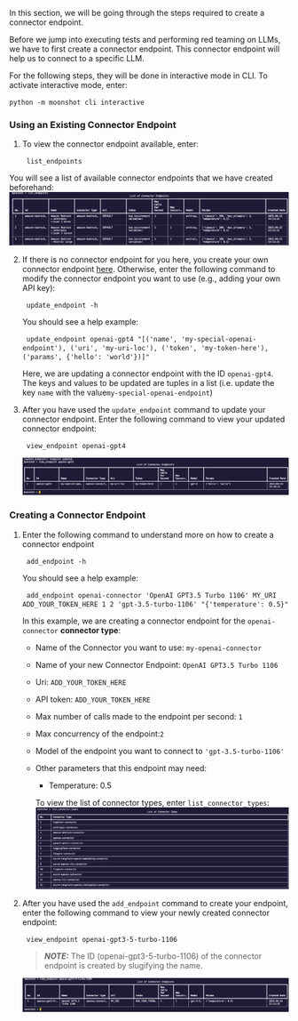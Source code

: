 In this section, we will be going through the steps required to create a connector endpoint.

Before we jump into executing tests and performing red teaming on LLMs, we have to first create a connector endpoint. This connector endpoint will help us to connect to a specific LLM.

For the following steps, they will be done in interactive mode in CLI. To activate interactive mode, enter:     
    
    python -m moonshot cli interactive

### Using an Existing Connector Endpoint

1. To view the connector endpoint available, enter:

        list_endpoints


You will see a list of available connector endpoints that we have created beforehand:
![list of endpoints](cli_images/endpoints.png)

2. If there is no connector endpoint for you here, you create your own connector endpoint [here](#creating-a-connector-endpoint). Otherwise, enter the following command to modify the connector endpoint you want to use (e.g., adding your own API key):

        update_endpoint -h

    You should see a help example:
    
        update_endpoint openai-gpt4 "[('name', 'my-special-openai-endpoint'), ('uri', 'my-uri-loc'), ('token', 'my-token-here'), ('params', {'hello': 'world'})]"

    Here, we are updating a connector endpoint with the ID `openai-gpt4`. The keys and values to be updated are tuples in a list (i.e. update the key `name` with the value`my-special-openai-endpoint`)

3. After you have used the `update_endpoint` command to update your connector endpoint. Enter the following command to view your updated connector endpoint:

        view_endpoint openai-gpt4

    ![endpoint updated](cli_images/update_endpoint.png)

### Creating a Connector Endpoint

1. Enter the following command to understand more on how to create a connector endpoint 

        add_endpoint -h

    You should see a help example:

        add_endpoint openai-connector 'OpenAI GPT3.5 Turbo 1106' MY_URI ADD_YOUR_TOKEN_HERE 1 2 'gpt-3.5-turbo-1106' "{'temperature': 0.5}"
        
    In this example, we are creating a connector endpoint for the `openai-connector` **connector type**:

    - Name of the Connector you want to use: `my-openai-connector`
    - Name of your new Connector Endpoint: `OpenAI GPT3.5 Turbo 1106`
    - Uri: `ADD_YOUR_TOKEN_HERE`
    - API token: `ADD_YOUR_TOKEN_HERE`
    - Max number of calls made to the endpoint per second: `1`
    - Max concurrency of the endpoint:`2`
    - Model of the endpoint you want to connect to `'gpt-3.5-turbo-1106'`
    - Other parameters that this endpoint may need:
        - Temperature: 0.5        


        To view the list of connector types, enter `list_connector_types`:
            ![list of connector types](cli_images/connector_types.png)


2. After you have used the `add_endpoint` command to create your endpoint, enter the following command to view your newly created connector endpoint:

        view_endpoint openai-gpt3-5-turbo-1106
    
    > **_NOTE:_** The ID (openai-gpt3-5-turbo-1106) of the connector endpoint is created by slugifying the name.

    ![endpoint connected](cli_images/endpoint_created.png)
